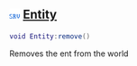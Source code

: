 ## ![server](.gitbook/assets/server.png) [Entity](home/Entity)



```lua
void Entity:remove()
```

Removes the ent from the world



